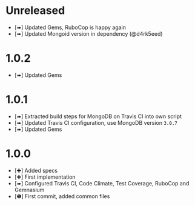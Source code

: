 Unreleased
==========

* [➠] Updated Gems, RuboCop is happy again
* [➠] Updated Mongoid version in dependency (@d4rk5eed)

1.0.2
=====

* [➠] Updated Gems

1.0.1
=====

* [➠] Extracted build steps for MongoDB on Travis CI into own script
* [➠] Updated Travis CI configuration, use MongoDB version `3.0.7`
* [➠] Updated Gems

1.0.0
=====

* [✚] Added specs
* [✚] First implementation
* [➠] Configured Travis CI, Code Climate, Test Coverage, RuboCop and Gemnasium
* [❶] First commit, added common files